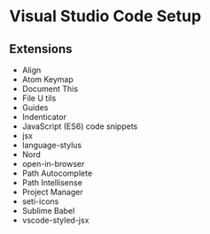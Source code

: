 # Visual Studio Code Setup

## Extensions
- Align
- Atom Keymap
- Document This
- File U tils
- Guides
- Indenticator
- JavaScript (ES6) code snippets
- jsx
- language-stylus
- Nord
- open-in-browser
- Path Autocomplete
- Path Intellisense
- Project Manager
- seti-icons
- Sublime Babel
- vscode-styled-jsx